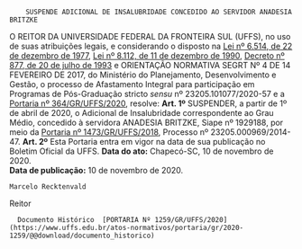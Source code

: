         SUSPENDE ADICIONAL DE INSALUBRIDADE CONCEDIDO AO SERVIDOR ANADESIA BRITZKE  

 O REITOR DA UNIVERSIDADE FEDERAL DA FRONTEIRA SUL (UFFS), no uso de suas atribuições legais, e considerando o disposto na [Lei nº 6.514, de 22 de dezembro de 1977](http://www.planalto.gov.br/ccivil_03/leis/l6514.htm), [Lei nº 8.112, de 11 de dezembro de 1990](http://www.planalto.gov.br/ccivil_03/leis/l8112cons.htm), [Decreto nº 877, de 20 de julho de 1993](http://www.planalto.gov.br/ccivil_03/decreto/Antigos/D877.htm) e ORIENTAÇÃO NORMATIVA SEGRT Nº 4 DE 14 FEVEREIRO DE 2017, do Ministério do Planejamento, Desenvolvimento e Gestão, o processo de Afastamento Integral para participação em Programas de Pós-Graduação stricto *sensu*  nº 23205.101077/2020-57 e a [Portaria nº 364/GR/UFFS/2020](https://www.uffs.edu.br/atos-normativos/portaria/gr/2020-0364), resolve:   **Art. 1º**  SUSPENDER, a partir de 1º de abril de 2020, o Adicional de Insalubridade correspondente ao Grau Médio, concedido à servidora ANADESIA BRITZKE, Siape nº 1929188, por meio da [Portaria nº 1473/GR/UFFS/2018](https://www.uffs.edu.br/atos-normativos/portaria/gr/2018-1473), Processo nº 23205.000969/2014-47.   **Art. 2º**  Esta Portaria entra em vigor na data de sua publicação no Boletim Oficial da UFFS.        **Data do ato:** Chapecó-SC, 10 de novembro de 2020.   
 **Data de publicação:**  10 de novembro de 2020. 

    Marcelo Recktenvald   
 Reitor 

      Documento Histórico  [PORTARIA Nº 1259/GR/UFFS/2020](https://www.uffs.edu.br/atos-normativos/portaria/gr/2020-1259/@@download/documento_historico)     
      